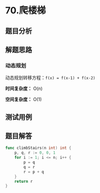 # 70.爬楼梯

## 题目分析

## 解题思路

### 动态规划

动态规划转移方程：`f(x) = f(x-1) + f(x-2)`

**时间复杂度：** O(n)

**空间复杂度：** O(1)

## 测试用例

## 题目解答

```go
func climbStairs(n int) int {
    p, q, r := 0, 0, 1
    for i := 1; i <= n; i++ {
        p = q
        q = r
        r = p + q
    }
    return r
}
```
